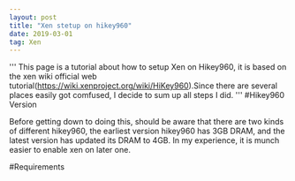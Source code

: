 ```yaml
---
layout: post
title: "Xen stetup on hikey960"
date: 2019-03-01   
tag: Xen
---
```

'''
This page is a tutorial about how to setup Xen on Hikey960, it is based on the xen
wiki official web tutorial(https://wiki.xenproject.org/wiki/HiKey960).Since there are
several places easily got comfused, I decide to sum up all steps I did.
'''
#Hikey960 Version

Before getting down to doing this, should be aware that there are two kinds of different
hikey960, the earliest version hikey960 has 3GB DRAM, and the latest version has updated
its DRAM to 4GB. In my experience, it is munch easier to enable xen on later one.

#Requirements



